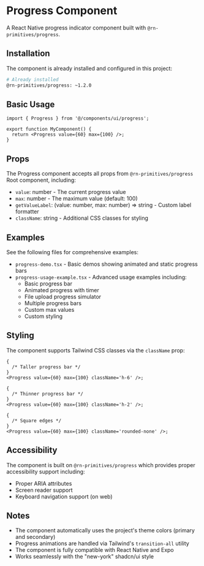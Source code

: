 # Progress Component

A React Native progress indicator component built with `@rn-primitives/progress`.

## Installation

The component is already installed and configured in this project:

```bash
# Already installed
@rn-primitives/progress: ~1.2.0
```

## Basic Usage

```tsx
import { Progress } from '@/components/ui/progress';

export function MyComponent() {
  return <Progress value={60} max={100} />;
}
```

## Props

The Progress component accepts all props from `@rn-primitives/progress` Root component, including:

- `value`: number - The current progress value
- `max`: number - The maximum value (default: 100)
- `getValueLabel`: (value: number, max: number) => string - Custom label formatter
- `className`: string - Additional CSS classes for styling

## Examples

See the following files for comprehensive examples:

- `progress-demo.tsx` - Basic demos showing animated and static progress bars
- `progress-usage-example.tsx` - Advanced usage examples including:
  - Basic progress bar
  - Animated progress with timer
  - File upload progress simulator
  - Multiple progress bars
  - Custom max values
  - Custom styling

## Styling

The component supports Tailwind CSS classes via the `className` prop:

```tsx
{
  /* Taller progress bar */
}
<Progress value={60} max={100} className='h-6' />;

{
  /* Thinner progress bar */
}
<Progress value={60} max={100} className='h-2' />;

{
  /* Square edges */
}
<Progress value={60} max={100} className='rounded-none' />;
```

## Accessibility

The component is built on `@rn-primitives/progress` which provides proper accessibility support including:

- Proper ARIA attributes
- Screen reader support
- Keyboard navigation support (on web)

## Notes

- The component automatically uses the project's theme colors (primary and secondary)
- Progress animations are handled via Tailwind's `transition-all` utility
- The component is fully compatible with React Native and Expo
- Works seamlessly with the "new-york" shadcn/ui style
